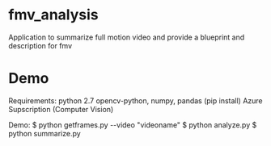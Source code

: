 # fmv_analysis
Application to summarize full motion video and provide a blueprint and description for fmv

# Demo
Requirements: 
python 2.7
opencv-python, numpy, pandas (pip install)
Azure Supscription (Computer Vision)

Demo:
$ python getframes.py --video "videoname"
$ python analyze.py
$ python summarize.py
